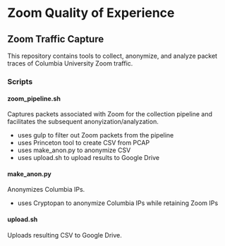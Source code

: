 # Zoom Quality of Experience

## Zoom Traffic Capture

This repository contains tools to collect, anonymize, and analyze packet traces of Columbia University Zoom traffic. 

### Scripts

#### zoom_pipeline.sh

Captures packets associated with Zoom for the collection pipeline and facilitates the subsequent anonyization/analyzation.
* uses gulp to filter out Zoom packets from the pipeline
* uses Princeton tool to create CSV from PCAP
* uses make_anon.py to anonymize CSV
* uses upload.sh to upload results to Google Drive

#### make_anon.py

Anonymizes Columbia IPs.
* uses Cryptopan to anonymize Columbia IPs while retaining Zoom IPs

#### upload.sh

Uploads resulting CSV to Google Drive.
